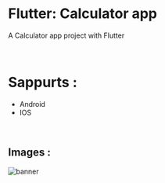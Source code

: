 # Flutter: Calculator app

A Calculator app project with Flutter

<br/>

# Sappurts :
- Android
- IOS

<br/>

## Images :
![banner](https://github.com/BardiaKhd/calculator_app/assets/138980378/36f8003f-08d5-43ad-807d-51a5b4597c8a)

